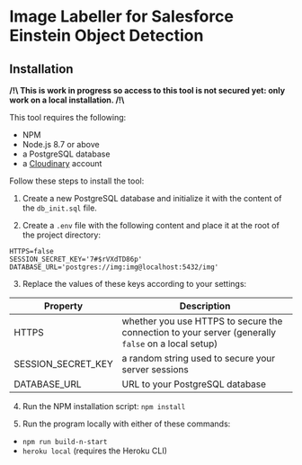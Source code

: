 # Image Labeller for Salesforce Einstein Object Detection

## Installation

<b>/!\ This is work in progress so access to this tool is not secured yet: only work on a local installation. /!\ </b>

This tool requires the following:
- NPM
- Node.js 8.7 or above
- a PostgreSQL database
- a [Cloudinary](https://cloudinary.com/) account


Follow these steps to install the tool:

1. Create a new PostgreSQL database and initialize it with the content of the `db_init.sql` file.

2. Create a `.env` file with the following content and place it at the root of the project directory:

```
HTTPS=false
SESSION_SECRET_KEY='7#$rVXdTD86p'
DATABASE_URL='postgres://img:img@localhost:5432/img'
```

3. Replace the values of these keys according to your settings:

| Property           | Description |
| ------------------ |-------------|
| HTTPS              | whether you use HTTPS to secure the connection to your server (generally `false` on a local setup) |
| SESSION_SECRET_KEY | a random string used to secure your server sessions |
| DATABASE_URL       | URL to your PostgreSQL database |

4. Run the NPM installation script: `npm install`

5. Run the program locally with either of these commands:
- `npm run build-n-start`
- `heroku local` (requires the Heroku CLI)
